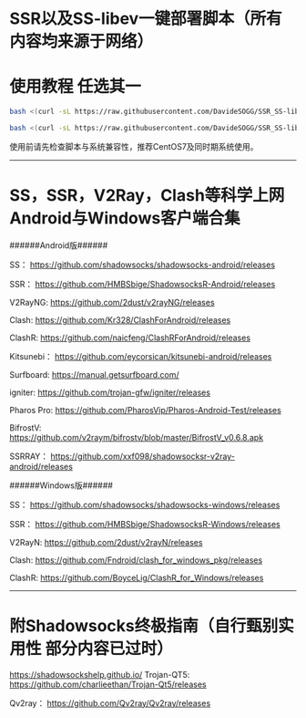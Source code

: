 # SSR以及SS-libev一键部署脚本（所有内容均来源于网络）
使用教程 任选其一
===
```BASH
bash <(curl -sL https://raw.githubusercontent.com/DavideSOGG/SSR_SS-libev_sh/main/tiziblog_ss_libev.sh)
```
```BASH
bash <(curl -sL https://raw.githubusercontent.com/DavideSOGG/SSR_SS-libev_sh/main/ToyoDAdoubi_doubi_ssr.sh)
```
使用前请先检查脚本与系统兼容性，推荐CentOS7及同时期系统使用。

---
SS，SSR，V2Ray，Clash等科学上网Android与Windows客户端合集
===
######Android版######

SS：
https://github.com/shadowsocks/shadowsocks-android/releases

SSR：
https://github.com/HMBSbige/ShadowsocksR-Android/releases

V2RayNG:
https://github.com/2dust/v2rayNG/releases

Clash:
https://github.com/Kr328/ClashForAndroid/releases

ClashR:
https://github.com/naicfeng/ClashRForAndroid/releases

Kitsunebi：
https://github.com/eycorsican/kitsunebi-android/releases

Surfboard:
https://manual.getsurfboard.com/

igniter:
https://github.com/trojan-gfw/igniter/releases

Pharos Pro:
https://github.com/PharosVip/Pharos-Android-Test/releases

BifrostV:
https://github.com/v2raym/bifrostv/blob/master/BifrostV_v0.6.8.apk

SSRRAY：
https://github.com/xxf098/shadowsocksr-v2ray-android/releases

######Windows版######

SS：
https://github.com/shadowsocks/shadowsocks-windows/releases

SSR：
https://github.com/HMBSbige/ShadowsocksR-Windows/releases

V2RayN:
https://github.com/2dust/v2rayN/releases

Clash:
https://github.com/Fndroid/clash_for_windows_pkg/releases

ClashR:
https://github.com/BoyceLig/ClashR_for_Windows/releases

---
附Shadowsocks终极指南（自行甄别实用性 部分内容已过时）
===
https://shadowsockshelp.github.io/
Trojan-QT5:
https://github.com/charlieethan/Trojan-Qt5/releases

Qv2ray：
https://github.com/Qv2ray/Qv2ray/releases
